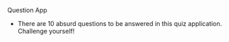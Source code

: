 Question App

- There are 10 absurd questions to be answered in this quiz application. Challenge yourself!


 
 
